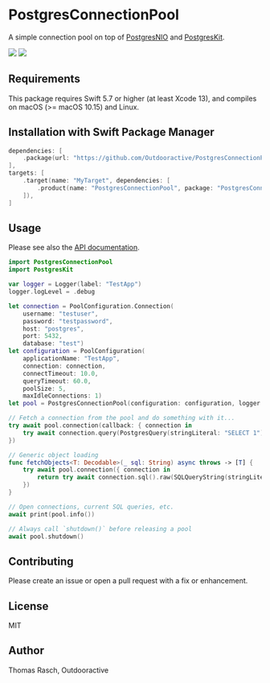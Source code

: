 # PostgresConnectionPool

A simple connection pool on top of [PostgresNIO](https://github.com/vapor/postgres-nio) and [PostgresKit](https://github.com/vapor/postgres-kit).

[![](https://img.shields.io/endpoint?url=https%3A%2F%2Fswiftpackageindex.com%2Fapi%2Fpackages%2FOutdooractive%2FPostgresConnectionPool%2Fbadge%3Ftype%3Dswift-versions)](https://swiftpackageindex.com/Outdooractive/PostgresConnectionPool)
[![](https://img.shields.io/endpoint?url=https%3A%2F%2Fswiftpackageindex.com%2Fapi%2Fpackages%2FOutdooractive%2FPostgresConnectionPool%2Fbadge%3Ftype%3Dplatforms)](https://swiftpackageindex.com/Outdooractive/PostgresConnectionPool)

## Requirements

This package requires Swift 5.7 or higher (at least Xcode 13), and compiles on macOS (\>= macOS 10.15) and Linux.

## Installation with Swift Package Manager

```swift
dependencies: [
    .package(url: "https://github.com/Outdooractive/PostgresConnectionPool.git", from: "0.5.0"),
],
targets: [
    .target(name: "MyTarget", dependencies: [
        .product(name: "PostgresConnectionPool", package: "PostgresConnectionPool"),
    ]),
]
```

## Usage

Please see also the [API documentation](https://swiftpackageindex.com/Outdooractive/PostgresConnectionPool/main/documentation/postgresconnectionpool).

``` swift
import PostgresConnectionPool
import PostgresKit

var logger = Logger(label: "TestApp")
logger.logLevel = .debug

let connection = PoolConfiguration.Connection(
    username: "testuser",
    password: "testpassword",
    host: "postgres",
    port: 5432,
    database: "test")
let configuration = PoolConfiguration(
    applicationName: "TestApp",
    connection: connection,
    connectTimeout: 10.0,
    queryTimeout: 60.0,
    poolSize: 5,
    maxIdleConnections: 1)
let pool = PostgresConnectionPool(configuration: configuration, logger: logger)

// Fetch a connection from the pool and do something with it...
try await pool.connection(callback: { connection in
    try await connection.query(PostgresQuery(stringLiteral: "SELECT 1"), logger: logger)
})

// Generic object loading
func fetchObjects<T: Decodable>(_ sql: String) async throws -> [T] {
    try await pool.connection({ connection in
        return try await connection.sql().raw(SQLQueryString(stringLiteral: sql)).all(decoding: T.self)
    })
}

// Open connections, current SQL queries, etc.
await print(pool.info())

// Always call `shutdown()` before releasing a pool
await pool.shutdown()
```

## Contributing

Please create an issue or open a pull request with a fix or enhancement.

## License

MIT

## Author

Thomas Rasch, Outdooractive
